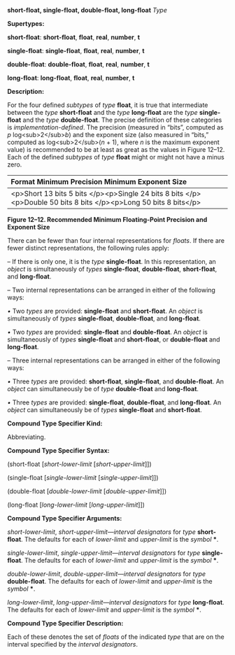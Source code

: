 **short-float, single-float, double-float, long-float** *Type* 

**Supertypes:** 

**short-float**: **short-float**, **float**, **real**, **number**, **t** 

**single-float**: **single-float**, **float**, **real**, **number**, **t** 

**double-float**: **double-float**, **float**, **real**, **number**, **t** 

**long-float**: **long-float**, **float**, **real**, **number**, **t** 

**Description:** 

For the four defined *subtypes* of *type* **float**, it is true that intermediate between the *type* **short-float** and the *type* **long-float** are the *type* **single-float** and the *type* **double-float**. The precise definition of these categories is *implementation-defined*. The precision (measured in “bits”, computed as *p* log&#60;sub&#62;2&#60;/sub&#62;*b*) and the exponent size (also measured in “bits,” computed as log&#60;sub&#62;2&#60;/sub&#62;(*n* + 1), where *n* is the maximum exponent value) is recommended to be at least as great as the values in Figure 12–12. Each of the defined *subtypes* of *type* **float** might or might not have a minus zero. 

|**Format Minimum Precision Minimum Exponent Size**|
| :- |
|&#60;p&#62;Short 13 bits 5 bits &#60;/p&#62;&#60;p&#62;Single 24 bits 8 bits &#60;/p&#62;&#60;p&#62;Double 50 bits 8 bits &#60;/p&#62;&#60;p&#62;Long 50 bits 8 bits&#60;/p&#62;|


**Figure 12–12. Recommended Minimum Floating-Point Precision and Exponent Size** 

There can be fewer than four internal representations for *floats*. If there are fewer distinct representations, the following rules apply: 

– If there is only one, it is the *type* **single-float**. In this representation, an *object* is simultaneously of *types* **single-float**, **double-float**, **short-float**, and **long-float**. 

– Two internal representations can be arranged in either of the following ways: 



 

 

*•* Two *types* are provided: **single-float** and **short-float**. An *object* is simultaneously of *types* **single-float**, **double-float**, and **long-float**. 

*•* Two *types* are provided: **single-float** and **double-float**. An *object* is simultaneously of *types* **single-float** and **short-float**, or **double-float** and **long-float**. 

– Three internal representations can be arranged in either of the following ways: 

*•* Three *types* are provided: **short-float**, **single-float**, and **double-float**. An *object* can simultaneously be of *type* **double-float** and **long-float**. 

*•* Three *types* are provided: **single-float**, **double-float**, and **long-float**. An *object* can simultaneously be of *types* **single-float** and **short-float**. 

**Compound Type Specifier Kind:** 

Abbreviating. 

**Compound Type Specifier Syntax:** 

(short-float [*short-lower-limit* [*short-upper-limit*]]) 

(single-float [*single-lower-limit* [*single-upper-limit*]]) 

(double-float [*double-lower-limit* [*double-upper-limit*]]) 

(long-float [*long-lower-limit* [*long-upper-limit*]]) 

**Compound Type Specifier Arguments:** 

*short-lower-limit*, *short-upper-limit*—*interval designators* for *type* **short-float**. The defaults for each of *lower-limit* and *upper-limit* is the *symbol* **\***. 

*single-lower-limit*, *single-upper-limit*—*interval designators* for *type* **single-float**. The defaults for each of *lower-limit* and *upper-limit* is the *symbol* **\***. 

*double-lower-limit*, *double-upper-limit*—*interval designators* for *type* **double-float**. The defaults for each of *lower-limit* and *upper-limit* is the *symbol* **\***. 

*long-lower-limit*, *long-upper-limit*—*interval designators* for *type* **long-float**. The defaults for each of *lower-limit* and *upper-limit* is the *symbol* **\***. 

**Compound Type Specifier Description:** 

Each of these denotes the set of *floats* of the indicated *type* that are on the interval specified by the *interval designators*. 



 

 

